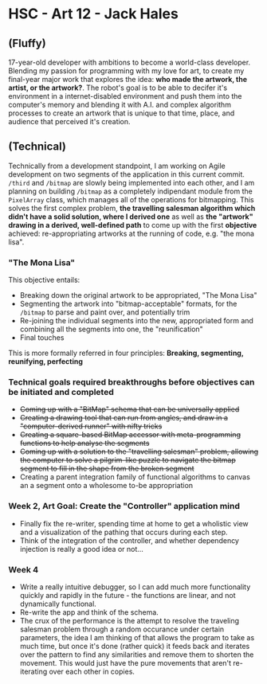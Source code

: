 # HSC - Art 12 - Jack Hales

## (Fluffy)

17-year-old developer with ambitions to become a world-class developer. Blending my passion for programming with my love for art, to create my final-year major work that explores the idea: **who made the artwork, the artist, or the artwork?**. The robot's goal is to be able to decifer it's environment in a internet-disabled environment and push them into the computer's memory and blending it with A.I. and complex algorithm processes to create an artwork that is unique to that time, place, and audience that perceived it's creation.

## (Technical)

Technically from a development standpoint, I am working on Agile development on two segments of the application in this current commit. `/third` and `/bitmap` are slowly being implemented into each other, and I am planning on building `/bitmap` as a completely indipendant module from the `PixelArray` class, which manages all of the operations for bitmapping. This solves the first complex problem, **the travelling salesman algorithm which didn't have a solid solution, where I derived one** as well as **the "artwork" drawing in a derived, well-defined path** to come up with the first **objective** achieved: re-appropriating artworks at the running of code, e.g. "the mona lisa".

### "The Mona Lisa"

This objective entails:

* Breaking down the original artwork to be appropriated, "The Mona Lisa"
* Segmenting the artwork into "bitmap-acceptable" formats, for the `/bitmap` to parse and paint over, and potentially trim
* Re-joining the individual segments into the new, appropriated form and combining all the segments into one, the "reunification"
* Final touches

This is more formally referred in four principles: **Breaking, segmenting, reunifying, perfecting**

### Technical goals required breakthroughs before objectives can be initiated and completed

* ~~Coming up with a "BitMap" schema that can be universally applied~~
* ~~Creating a drawing tool that can run from angles, and draw in a "computer-derived runner" with nifty tricks~~
* ~~Creating a square-based BitMap accessor with meta-programming functions to help analyse the segments~~
* ~~Coming up with a solution to the "travelling salesman" problem, allowing the computer to solve a pilgrim-like puzzle to navigate the bitmap segment to fill in the shape from the broken segment~~
* Creating a parent integration family of functional algorithms to canvas an a segment onto a wholesome to-be appropriation

### Week 2, Art Goal: Create the "Controller" application mind

* Finally fix the re-writer, spending time at home to get a wholistic view and a visualization of the pathing that occurs during each step.
* Think of the integration of the controller, and whether dependency injection is really a good idea or not...


### Week 4

* Write a really intuitive debugger, so I can add much more functionality quickly and rapidly in the future - the functions
are linear, and not dynamically functional.
* Re-write the app and think of the schema.
* The crux of the performance is the attempt to resolve the
traveling salesman problem through a random occurance under certain
parameters, the idea I am thinking of that allows the program
to take as much time, but once it's done (rather quick) it
feeds back and iterates over the pattern to find any
similarities and remove them to shorten the movement. This would
just have the pure movements that aren't re-iterating over each
other in copies.
